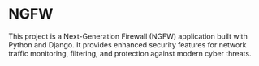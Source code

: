 # NGFW
This project is a Next-Generation Firewall (NGFW) application built with Python and Django. It provides enhanced security features for network traffic monitoring, filtering, and protection against modern cyber threats.
